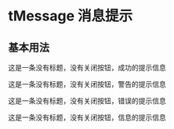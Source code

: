 # tMessage 消息提示

## 基本用法
<tMessage type="success">这是一条没有标题，没有关闭按钮，成功的提示信息</tMessage><br>

<tMessage type="warning">这是一条没有标题，没有关闭按钮，警告的提示信息</tMessage><br>

<tMessage type="error">这是一条没有标题，没有关闭按钮，错误的提示信息</tMessage><br>

<tMessage type="info">这是一条没有标题，没有关闭按钮，信息的提示信息</tMessage><br>



<script setup> 
    import tMessage from '../../packages/message/index.vue'
</script>
